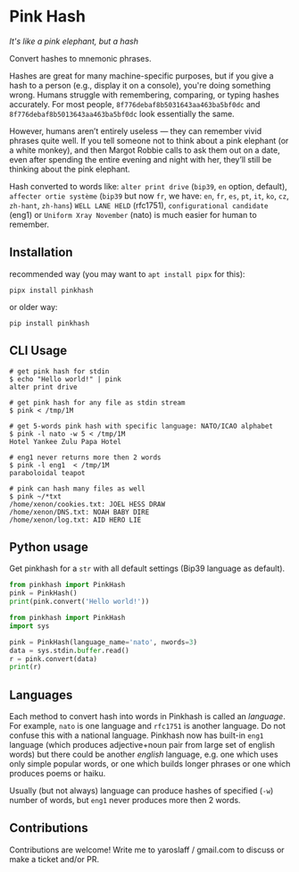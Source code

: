 # Pink Hash

*It's like a pink elephant, but a hash*

Convert hashes to mnemonic phrases.

Hashes are great for many machine-specific purposes, but if you give a hash to a person (e.g., display it on a console), you're doing something wrong. Humans struggle with remembering, comparing, or typing hashes accurately. For most people, `8f776debaf8b5031643aa463ba5bf0dc` and `8f776debaf8b5013643aa463ba5bf0dc` look essentially the same.

However, humans aren’t entirely useless — they can remember vivid phrases quite well. If you tell someone not to think about a pink elephant (or a white monkey), and then Margot Robbie calls to ask them out on a date, even after spending the entire evening and night with her, they’ll still be thinking about the pink elephant.

Hash converted to words like: `alter print drive` (`bip39`, `en` option, default), `affecter ortie système` (`bip39` but  now `fr`, we have: `en`, `fr`, `es`, `pt`, `it`, `ko`, `cz`, `zh-hant`, `zh-hans`) `WELL LANE HELD` (rfc1751), `configurational candidate` (eng1) or `Uniform Xray November` (nato) is much easier for human to remember.

## Installation

recommended way (you may want to `apt install pipx` for this):
~~~
pipx install pinkhash
~~~

or older way:
~~~
pip install pinkhash
~~~

## CLI Usage
~~~shell
# get pink hash for stdin
$ echo "Hello world!" | pink 
alter print drive

# get pink hash for any file as stdin stream
$ pink < /tmp/1M

# get 5-words pink hash with specific language: NATO/ICAO alphabet
$ pink -l nato -w 5 < /tmp/1M 
Hotel Yankee Zulu Papa Hotel

# eng1 never returns more then 2 words
$ pink -l eng1  < /tmp/1M 
paraboloidal teapot

# pink can hash many files as well
$ pink ~/*txt
/home/xenon/cookies.txt: JOEL HESS DRAW
/home/xenon/DNS.txt: NOAH BABY DIRE
/home/xenon/log.txt: AID HERO LIE
~~~

## Python usage

Get pinkhash for a `str` with all default settings (Bip39 language as default).
~~~python
from pinkhash import PinkHash
pink = PinkHash()
print(pink.convert('Hello world!'))
~~~

~~~python
from pinkhash import PinkHash
import sys

pink = PinkHash(language_name='nato', nwords=3)
data = sys.stdin.buffer.read()
r = pink.convert(data)
print(r)
~~~

## Languages
Each method to convert hash into words in Pinkhash is called an *language*. For example, `nato` is one language and `rfc1751` is another language. Do not confuse this with a national language. Pinkhash now has built-in `eng1` language (which produces adjective+noun pair from large set of english words) but there could be another *english* language, e.g. one which uses only simple popular words, or one which builds longer phrases or one which produces poems or haiku. 

Usually (but not always) language can produce hashes of specified (`-w`) number of words, but `eng1` never produces more then 2 words.

## Contributions
Contributions are welcome! Write me to yaroslaff / gmail.com to discuss or make a ticket and/or PR.
